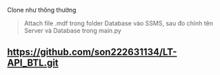 Clone như thông thường
>Attach file .mdf trong folder Database vào SSMS, sau đo chỉnh tên Server và Database trong main.py

## https://github.com/son222631134/LT-API_BTL.git
